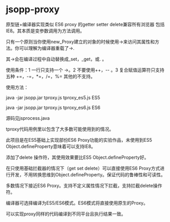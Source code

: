# jsopp-proxy

原型链+编译器实现类似 ES6 proxy 的getter setter delete兼容所有浏览器 包括IE8。其本质是变参数调用为方法调用。

只有一个原则当你使用new_Proxy建立的对象的时候使用->来访问其属性和方法。你可以理解为编译器重载了->.

其->会在编译过程中自动替换成_set，_get，或. 。

使用条件：1 一行只支持一个 ->。2 不要使用++，-- 。3 复合赋值运算符只支持五种 +=，-=，*=，/=，%= 其他的不支持。

使用方法：

java -jar jsopp.jar tproxy.js tproxy_es5.js ES5

java -jar jsopp.jar tproxy.js tproxy_es6.js ES6

源码见jsprocess.java

tproxy代码用例里以包含了大多数可能使用到的情况。

此项目是在ES5基础上实现部份ES6 Proxy功能的实验作品，未使用到ES5 Object.defineProperty意味着可以支持IE8。

添加了delete 操作符，其使用效果要比ES5 Object.defineProperty好。

在只使用基础拦截器的情况下（get set delete）可以直接使用ES6 Proxy方式进行开发，不用转换思维到Object.defineProperty。保证代码的鲁棒性和可读性。

多数情况下接近ES6 Proxy。支持不定义属性情况下拦截，支持拦截delete操作符。

编译器可选择编译为ES5/ES6模式。ES6模式将直接使用原生的Proxy。

可以实现proxy同样的代码编译到不同平台且执行结果一致。
